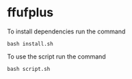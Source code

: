 # ffufplus

To install dependencies run the command
```
bash install.sh
```

To use the script run the command 
```
bash script.sh
```
